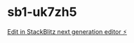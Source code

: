 # sb1-uk7zh5

[Edit in StackBlitz next generation editor ⚡️](https://stackblitz.com/~/github.com/bennie07/sb1-uk7zh5)
